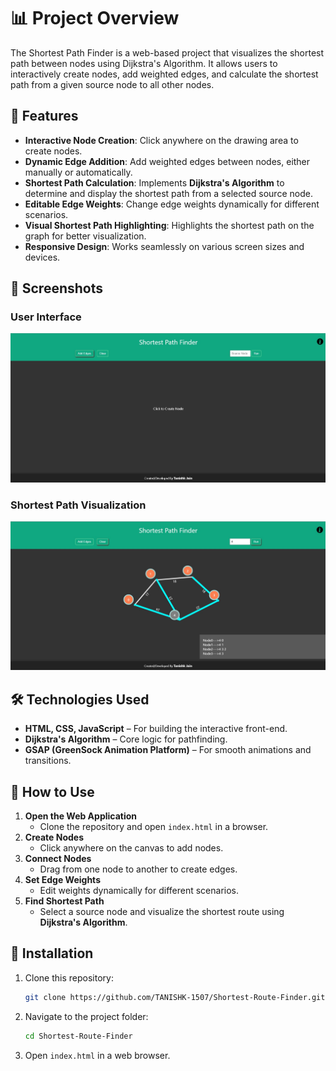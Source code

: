 # 📊 Project Overview

The Shortest Path Finder is a web-based project that visualizes the shortest path between nodes using Dijkstra's Algorithm. It allows users to interactively create nodes, add weighted edges, and calculate the shortest path from a given source node to all other nodes.

## 🚀 Features

- **Interactive Node Creation**: Click anywhere on the drawing area to create nodes.
- **Dynamic Edge Addition**: Add weighted edges between nodes, either manually or automatically.
- **Shortest Path Calculation**: Implements **Dijkstra's Algorithm** to determine and display the shortest path from a selected source node.
- **Editable Edge Weights**: Change edge weights dynamically for different scenarios.
- **Visual Shortest Path Highlighting**: Highlights the shortest path on the graph for better visualization.
- **Responsive Design**: Works seamlessly on various screen sizes and devices.

## 📸 Screenshots

### User Interface
![Project UI](./shortest_route_finder_UI.jpg)

### Shortest Path Visualization
![Path Finder](./shortest_route_finder_visualization.jpg)

## 🛠️ Technologies Used

- **HTML, CSS, JavaScript** – For building the interactive front-end.
- **Dijkstra's Algorithm** – Core logic for pathfinding.
- **GSAP (GreenSock Animation Platform)** – For smooth animations and transitions.

## 🎯 How to Use

1. **Open the Web Application**
   - Clone the repository and open `index.html` in a browser.
2. **Create Nodes**
   - Click anywhere on the canvas to add nodes.
3. **Connect Nodes**
   - Drag from one node to another to create edges.
4. **Set Edge Weights**
   - Edit weights dynamically for different scenarios.
5. **Find Shortest Path**
   - Select a source node and visualize the shortest route using **Dijkstra's Algorithm**.

## 📂 Installation

1. Clone this repository:
   ```bash
   git clone https://github.com/TANISHK-1507/Shortest-Route-Finder.git
   ```
2. Navigate to the project folder:
   ```bash
   cd Shortest-Route-Finder
   ```
3. Open `index.html` in a web browser.

